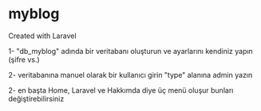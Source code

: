 # myblog
Created with Laravel

1- "db_myblog" adında bir veritabanı oluşturun ve ayarlarını kendiniz yapın (şifre vs.)

2- veritabanına manuel olarak bir kullanıcı girin "type" alanına admin yazın

2- en başta Home, Laravel ve Hakkımda diye üç menü oluşur bunları değiştirebilirsiniz
